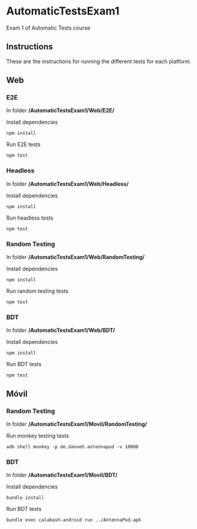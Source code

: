 # AutomaticTestsExam1
Exam 1 of Automatic Tests course

## Instructions

These are the instructions for running the different tests for each platform.

## Web

### E2E

In folder **/AutomaticTestsExam1/Web/E2E/**

Install dependencies

```
npm install
```

Run E2E tests

```
npm test
```

### Headless

In folder **/AutomaticTestsExam1/Web/Headless/**

Install dependencies

```
npm install
```

Run headless tests

```
npm test
```

### Random Testing

In folder **/AutomaticTestsExam1/Web/RandomTesting/**

Install dependencies

```
npm install
```

Run random testing tests

```
npm test
```

### BDT

In folder **/AutomaticTestsExam1/Web/BDT/**

Install dependencies

```
npm install
```

Run BDT tests

```
npm test
```

## Móvil

### Random Testing

In folder **/AutomaticTestsExam1/Movil/RandomTesting/**

Run monkey testing tests

```
adb shell monkey -p de.danoeh.antennapod -v 10000
```

### BDT

In folder **/AutomaticTestsExam1/Movil/BDT/**

Install dependencies

```
bundle install
```

Run BDT tests

```
bundle exec calabash-android run ../AntennaPod.apk
```
